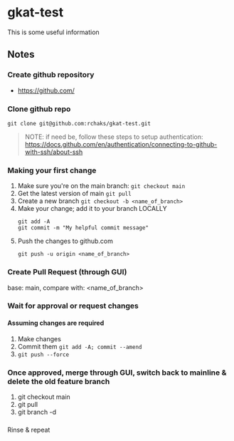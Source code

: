 # gkat-test

This is some useful information

## Notes

### Create github repository
- https://github.com/

### Clone github repo

`git clone git@github.com:rchaks/gkat-test.git`

> NOTE: if need be, follow these steps to setup authentication: https://docs.github.com/en/authentication/connecting-to-github-with-ssh/about-ssh

### Making your first change

1. Make sure you're on the main branch: 
   `git checkout main`
2. Get the latest version of main
   `git pull`
3. Create a new branch
   `git checkout -b <name_of_branch>`
4. Make your change; add it to your branch LOCALLY
   ```
   git add -A
   git commit -m "My helpful commit message"
   ```
5. Push the changes to github.com
   ```
   git push -u origin <name_of_branch>
   ```

### Create Pull Request (through GUI)

base: main, compare with: <name_of_branch>

### Wait for approval or request changes
#### Assuming changes are required
1. Make changes
2. Commit them `git add -A; commit --amend`
3. `git push --force`

### Once approved, merge through GUI, switch back to mainline & delete the old feature branch
1. git checkout main
2. git pull
3. git branch -d <name of branch>

###

Rinse & repeat

